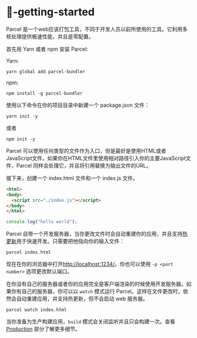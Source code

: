 # 🚀-getting-started

Parcel 是一个web应该打包工具，不同于开发人员以前所使用的工具。它利用多核处理提供极速性能，并且是零配置。

首先用 Yarn 或者 npm 安装 Parcel:

Yarn:

`yarn global add parcel-bundler`

npm:

`npm install -g parcel-bundler`

使用以下命令在你的项目目录中新建一个 package.json 文件：

`yarn init -y`

或者

`npm init -y`

Parcel 可以使用任何类型的文件作为入口，但是最好是使用HTML或者JavaScript文件。如果你在HTML文件里使用相对路径引入你的主要JavaScript文件，Parcel 同样会处理它，并且将引用替换为输出文件的URL。

接下来，创建一个 index.html 文件和一个 index.js 文件。

```html
<html>
<body>
  <script src="./index.js"></script>
</body>
</html>
```

```JavaScript
console.log("hello world");
```

Parcel 自带一个开发服务器，当你更改文件时会自动重建你的应用，并且支持[热更新]()用于快速开发。只需要把他指向你的输入文件：

`parcel index.html`

现在在你的浏览器中打开[http://localhost:1234/](http://localhost:1234/)。你也可以使用 `-p <port number>` 选项更改默认端口。

在你没有自己的服务器或者你的应用完全是客户端渲染的时候使用开发服务器。如果你有自己的服务器，你可以以 `watch` 模式运行 Parcel。这样在文件更改时，依然会自动重建应用，并支持热更新，但不会启动 web 服务器。

`parcel watch index.html`

当你准备为生产构建应用，`build` 模式会关闭监听并且只会构建一次。查看 [Production]() 部分了解更多细节。